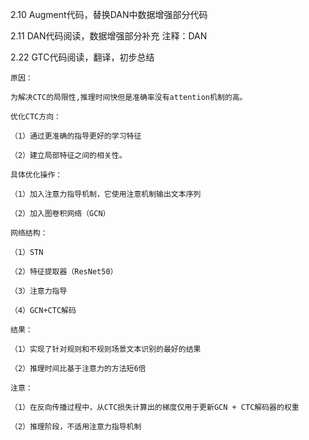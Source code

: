 2.10 Augment代码，替换DAN中数据增强部分代码

2.11 DAN代码阅读，数据增强部分补充  注释：DAN

2.22 GTC代码阅读，翻译，初步总结
	
	原因：
	
	为解决CTC的局限性,推理时间快但是准确率没有attention机制的高。
	
	优化CTC方向：
	
	（1）通过更准确的指导更好的学习特征
	
	（2）建立局部特征之间的相关性。
	
	具体优化操作：
	
	（1）加入注意力指导机制，它使用注意机制输出文本序列
	
	（2）加入图卷积网络（GCN）
	
	网络结构：
	
	（1）STN
	
	（2）特征提取器（ResNet50）
	
	（3）注意力指导
	
	（4）GCN+CTC解码
	
	结果：
	
	（1）实现了针对规则和不规则场景文本识别的最好的结果
	
	（2）推理时间比基于注意力的方法短6倍
	
	注意：
	
	（1）在反向传播过程中，从CTC损失计算出的梯度仅用于更新GCN + CTC解码器的权重
	
	（2）推理阶段，不适用注意力指导机制

